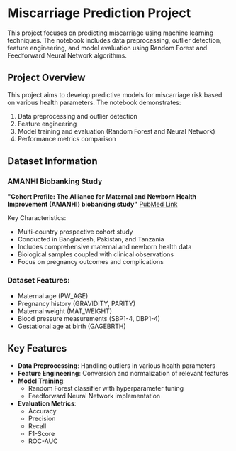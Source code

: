 # Miscarriage Prediction Project

This project focuses on predicting miscarriage using machine learning techniques. The notebook includes data preprocessing, outlier detection, feature engineering, and model evaluation using Random Forest and Feedforward Neural Network algorithms.

## Project Overview

This project aims to develop predictive models for miscarriage risk based on various health parameters. The notebook demonstrates:

1. Data preprocessing and outlier detection
2. Feature engineering
3. Model training and evaluation (Random Forest and Neural Network)
4. Performance metrics comparison

## Dataset Information


### AMANHI Biobanking Study
**"Cohort Profile: The Alliance for Maternal and Newborn Health Improvement (AMANHI) biobanking study"** [PubMed Link](https://pubmed.ncbi.nlm.nih.gov/34999881/)

Key Characteristics:
- Multi-country prospective cohort study
- Conducted in Bangladesh, Pakistan, and Tanzania
- Includes comprehensive maternal and newborn health data
- Biological samples coupled with clinical observations
- Focus on pregnancy outcomes and complications




###  Dataset Features:
- Maternal age (PW_AGE)
- Pregnancy history (GRAVIDITY, PARITY)
- Maternal weight (MAT_WEIGHT)
- Blood pressure measurements (SBP1-4, DBP1-4)
- Gestational age at birth (GAGEBRTH)

## Key Features

- **Data Preprocessing**: Handling outliers in various health parameters
- **Feature Engineering**: Conversion and normalization of relevant features
- **Model Training**: 
  - Random Forest classifier with hyperparameter tuning
  - Feedforward Neural Network implementation
- **Evaluation Metrics**: 
  - Accuracy
  - Precision
  - Recall
  - F1-Score
  - ROC-AUC
